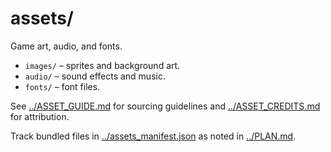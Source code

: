 # assets/

Game art, audio, and fonts.

- `images/` – sprites and background art.
- `audio/` – sound effects and music.
- `fonts/` – font files.

See [../ASSET_GUIDE.md](../ASSET_GUIDE.md) for sourcing guidelines and
[../ASSET_CREDITS.md](../ASSET_CREDITS.md) for attribution.

Track bundled files in [../assets_manifest.json](../assets_manifest.json) as noted in [../PLAN.md](../PLAN.md).
